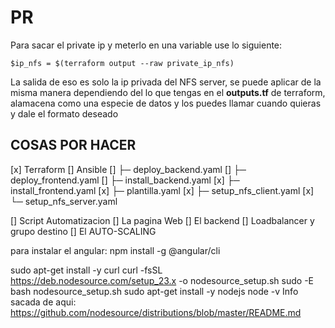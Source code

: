 # PR

Para sacar el private ip y meterlo en una variable use lo siguiente:
```
$ip_nfs = $(terraform output --raw private_ip_nfs)
```
La salida de eso es solo la ip privada del NFS server, se puede aplicar de la misma manera dependiendo del lo que tengas en el **outputs.tf** de terraform, alamacena como una especie de datos y los puedes llamar cuando quieras y dale el formato deseado

## COSAS POR HACER
[x] Terraform
[] Ansible
[]	├─ deploy_backend.yaml
[]	├─ deploy_frontend.yaml
[]	├─ install_backend.yaml 
[x]	├─ install_frontend.yaml
[x]	├─ plantilla.yaml
[x]	├─ setup_nfs_client.yaml
[x]	└─ setup_nfs_server.yaml

[] Script Automatizacion
[] La pagina Web
[] El backend
[] Loadbalancer y grupo destino
[] El AUTO-SCALING


para instalar el angular: npm install -g @angular/cli


sudo apt-get install -y curl
curl -fsSL https://deb.nodesource.com/setup_23.x -o nodesource_setup.sh
sudo -E bash nodesource_setup.sh
sudo apt-get install -y nodejs
node -v
Info sacada de aqui: https://github.com/nodesource/distributions/blob/master/README.md